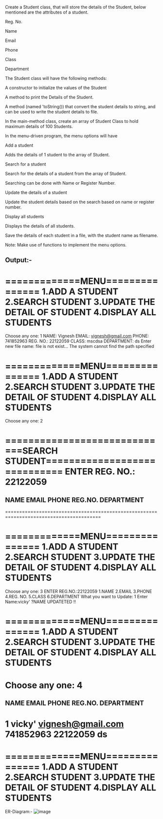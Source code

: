Create a Student class, that will store the details of the Student, below mentioned are the attributes of a student.

Reg. No.

Name

Email

Phone

Class

Department

The Student class will have the following methods:

A constructor to initialize the values of the Student

A method to print the Details of the Student.

A method (named 'toString()) that convert the student details to string, and can be used to write the student details to file.

In the main-method class, create an array of Student Class to hold maximum details of 100 Students.

In the menu-driven program, the menu options will have

Add a student

Adds the details of 1 student to the array of Student.

Search for a student

Search for the details of a student from the array of Student.

Searching can be done with Name or Register Number.

Update the details of a student

Update the student details based on the search based on name or register number.

Display all students

Displays the details of all students.

Save the details of each student in a file, with the student name as filename.

Note: Make use of functions to implement the menu options.

## Output:-

=============MENU===============
1.ADD A STUDENT
2.SEARCH STUDENT
3.UPDATE THE DETAIL OF STUDENT
4.DISPLAY ALL STUDENTS
=================================
Choose any one: 1
NAME: Vignesh
EMAIL: vignesh@gmail.com
PHONE: 741852963
REG. NO.: 22122059
CLASS: mscdsa
DEPARTMENT: ds 
Enter new file name: file is not exist...
The system cannot find the path specified

=============MENU===============
1.ADD A STUDENT
2.SEARCH STUDENT
3.UPDATE THE DETAIL OF STUDENT
4.DISPLAY ALL STUDENTS
=================================
Choose any one: 2

=============================SEARCH STUDENT=============================
ENTER REG. NO.: 22122059
====================================================================================
NAME       EMAIL                              PHONE        REG.NO.        DEPARTMENT
------------------------------------------------------------------------------------

========================================================================================

=============MENU===============
1.ADD A STUDENT
2.SEARCH STUDENT
3.UPDATE THE DETAIL OF STUDENT
4.DISPLAY ALL STUDENTS
=================================
Choose any one: 3
ENTER REG.NO.:22122059
        1.NAME
        2.EMAIL
        3.PHONE
        4.REG. NO.
        5.CLASS
        6.DEPARTMENT
What you want to Update:
1
Enter Name:vicky'
?NAME UPDATETED !!

=============MENU===============
1.ADD A STUDENT
2.SEARCH STUDENT
3.UPDATE THE DETAIL OF STUDENT
4.DISPLAY ALL STUDENTS
=================================
Choose any one: 4
====================================================================================
NAME       EMAIL                              PHONE        REG.NO.        DEPARTMENT
------------------------------------------------------------------------------------
1   vicky'     vignesh@gmail.com                  741852963    22122059       ds
=========================================================================

=============MENU===============
1.ADD A STUDENT
2.SEARCH STUDENT
3.UPDATE THE DETAIL OF STUDENT
4.DISPLAY ALL STUDENTS
=================================

ER-Diagram:-
![image](https://github.com/vigneshchowdary/22122059-MDS273L-JAVA/assets/80962473/a18ca5c1-45e2-4f12-89a5-6840382b1c33)

